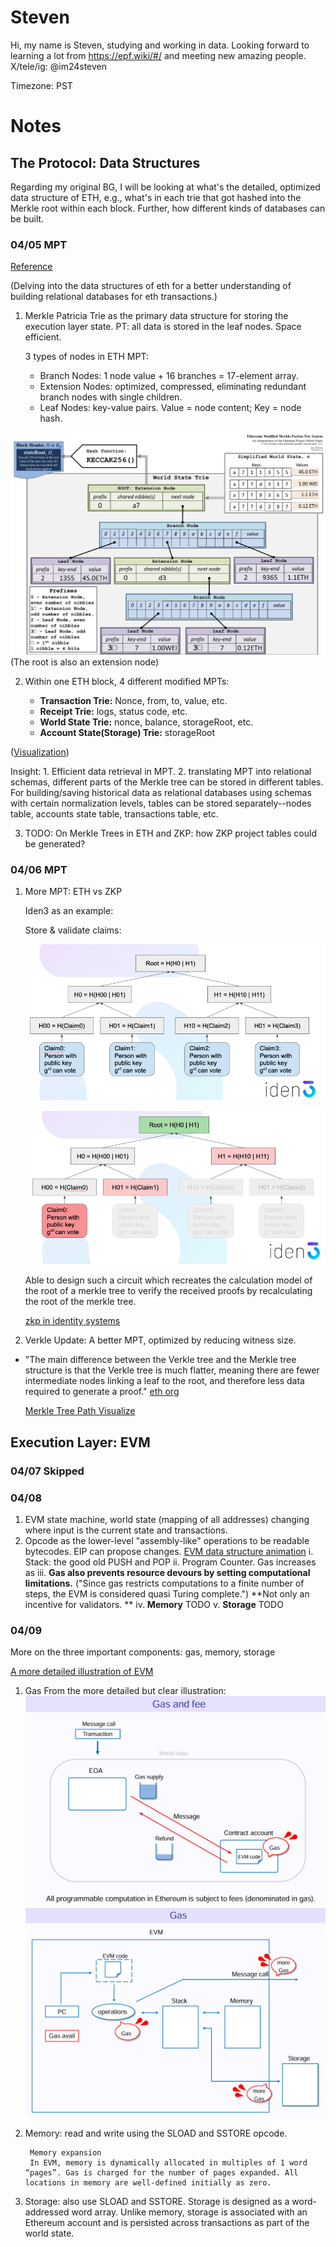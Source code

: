# Steven

Hi, my name is Steven, studying and working in data. Looking forward to learning a lot from https://epf.wiki/#/ and meeting new amazing people. 
X/tele/ig: @im24steven

Timezone: PST

# Notes


## The Protocol: Data Structures

Regarding my original BG, I will be looking at what's the detailed, optimized data structure of ETH, e.g., what's in each trie that got hashed into the Merkle root within each block. Further, how different kinds of databases can be built.  

### 04/05 MPT

[Reference](https://epf.wiki/#/wiki/protocol/data-structures?id=data-structures-in-ethereum)



(Delving into the data structures of eth for a better understanding of building relational databases for eth transactions.)

1. Merkle Patricia Trie as the primary data structure for storing the execution layer state. PT: all data is stored in the leaf nodes. Space efficient.

	3 types of nodes in ETH MPT:
	
	- Branch Nodes: 1 node value + 16 branches = 17-element array. 
	- Extension Nodes: optimized, compressed, eliminating redundant branch nodes with single children.
	- Leaf Nodes: key-value pairs. Value = node content; Key = node hash.

![MPT](https://github.com/WildcatsC/eth-projects/blob/main/assets-pics/ETH-MPT.jpg)
(The root is also an extension node)

2. Within one ETH block, 4 different modified MPTs:

 	- **Transaction Trie:** Nonce, from, to, value, etc.
	- **Receipt Trie:** logs, status code, etc.
	- **World State Trie:** nonce, balance, storageRoot, etc.
	- **Account State(Storage) Trie:** storageRoot

([Visualization](https://epf.wiki/#/wiki/protocol/data-structures))

Insight: 1. Efficient data retrieval in MPT. 2. translating MPT into relational schemas, different parts of the Merkle tree can be stored in different tables. For building/saving historical data as relational databases using schemas with certain normalization levels, tables can be stored separately--nodes table, accounts state table, transactions table, etc. 

3. TODO: On Merkle Trees in ETH and ZKP: how ZKP project tables could be generated?

### 04/06 MPT

1. More MPT: ETH vs ZKP

	Iden3 as an example:

	Store & validate claims:
	
	![zkp-mt1](https://github.com/WildcatsC/eth-projects/blob/main/assets-pics/ZKP3.png)

	![zkp-mt2](https://github.com/WildcatsC/eth-projects/blob/main/assets-pics/ZKP4.png)

	Able to design such a circuit which recreates the calculation model of the root of a merkle tree to verify the received proofs by recalculating the root of the merkle tree.

	[zkp in identity systems](https://github.com/WebOfTrustInfo/rwot8-barcelona/blob/master/topics-and-advance-readings/Zero-knowledge-Proofs.md)
	
   
2. Verkle Update: A better MPT, optimized by reducing witness size.

 - "The main difference between the Verkle tree and the Merkle tree structure is that the Verkle tree is much flatter, meaning there are fewer intermediate nodes linking a leaf to the root, and therefore less data required to generate a proof." [eth org](https://ethereum.org/en/roadmap/verkle-trees/)
	
	[Merkle Tree Path Visualize](https://efficient-merkle-trees.netlify.app)

## Execution Layer: EVM

### 04/07 Skipped

### 04/08 

1. EVM state machine, world state (mapping of all addresses) changing where input is the current state and transactions.
2. Opcode as the lower-level "assembly-like" operations to be readable bytecodes. EIP can propose changes. [EVM data structure animation](https://epf.wiki/#/wiki/EL/evm)
	i. Stack: the good old PUSH and POP
	ii. Program Counter. Gas increases as 
	iii. **Gas also prevents resource devours by setting computational limitations.** ("Since gas restricts computations to a finite number of steps, the EVM is considered quasi Turing complete.") **Not only an incentive for validators. **
	iv. **Memory** TODO
	v. **Storage** TODO

### 04/09

More on the three important components: gas, memory, storage

[A more detailed illustration of EVM](https://takenobu-hs.github.io/downloads/ethereum_evm_illustrated.pdf)

1. Gas
From the more detailed but clear illustration:
![gas1](https://github.com/WildcatsC/eth-projects/blob/main/assets-pics/Screenshot%202024-04-10%20004707.png)
![gas2](https://github.com/WildcatsC/eth-projects/blob/main/assets-pics/Screenshot%202024-04-10%20004725.png)

3. Memory: read and write using the SLOAD and SSTORE opcode.

   		Memory expansion
 		In EVM, memory is dynamically allocated in multiples of 1 word “pages”. Gas is charged for the number of pages expanded. All locations in memory are well-defined initially as zero.
   
4. Storage: also use SLOAD and SSTORE. Storage is designed as a word-addressed word array. Unlike memory, storage is associated with an Ethereum account and is persisted across transactions as part of the world state.


 








